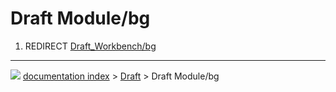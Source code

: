 # Draft Module/bg
1.  REDIRECT [Draft_Workbench/bg](Draft_Workbench/bg.md)



---
![](images/Right_arrow.png) [documentation index](../README.md) > [Draft](Draft_Workbench.md) > Draft Module/bg
